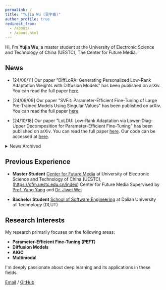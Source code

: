 ```yaml
---
permalink: /
title: "Yujia Wu (吴宇嘉)"
author_profile: true
redirect_from: 
  - /about/
  - /about.html
---
```




Hi, I'm **Yujia Wu**, a master student at the University of Electronic Science and Technology of China (UESTC), The Center for Future Media. 



## News

<!-- Display latest 3 news items -->
- [24/08/11] Our paper "DiffLoRA: Generating Personalized Low-Rank Adaptation Weights with Diffusion Models" has been published on arXiv. You can read the full paper [here](https://arxiv.org/abs/2408.06740).

- [24/09/09] Our paper "SVFit: Parameter-Efficient Fine-Tuning of Large Pre-Trained Models Using Singular Values" has been published on arXiv. You can read the full paper [here](https://arxiv.org/abs/2409.05926).

- [24/10/18] Our paper "LoLDU: Low-Rank Adaptation via Lower-Diag-Upper Decomposition for Parameter-Efficient Fine-Tuning" has been published on arXiv. You can read the full paper [here](https://arxiv.org/abs/2410.13618). Our code can be accessed at [here](https://github.com/SKDDJ/LoLDU).

<details markdown="1">
<summary>News Archived</summary>
<!-- Archive of past research activities -->
- [24/01/12] In the final round of the [International Algorithm and Case Competition (IACC)](https://iacc.pazhoulab-huangpu.com/contestdetail?id=64af50464a0ed647faca6266&award=1,000,000), we secured the 4th place (ranked 4/815). Our code is [available](https://github.com/SKDDJ/GHM-Greater-Bay-AI-Challenge-Final-Round). You can find our award certificate [here](../files/xiugo-certificate.pdf).

- [24/12/26] In the final round of the [2024 Social Cognition and Decision-Making Competition (CICC)](http://www.crowdhmt.com/scd/), we secured the 1st place.
</details>



## Previous Experience

- **Master Student** 
  [Center for Future Media](https://www.scse.uestc.edu.cn/) at University of Electronic Science and Technology of China (UESTC), (https://cfm.uestc.edu.cn/index) Center for Future Media
  Supervised by [Prof. Yang Yang](https://cfm.uestc.edu.cn/~yangyang/) and [Dr. Jiwei Wei](https://scholar.google.com/citations?user=2Jmbr6AAAAAJ&hl=zh-CN&oi=ao)

- **Bachelor Student** 
  [School of Software Engineering](https://ss.dlut.edu.cn/) at Dalian University of Technology (DLUT)  


## Research Interests

My research primarily focuses on the following areas:

- **Parameter-Efficient Fine-Tuning (PEFT)**
- **Diffusion Models**
- **AIGC**
- **Multimodal**

I'm deeply passionate about deep learning and its applications in these fields. 


[Email](mailto:202322080314.std.uestc.edu.cn) / [GitHub](https://github.com/wu12023)